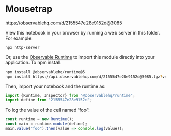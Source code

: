 # Mousetrap

https://observablehq.com/d/2155547e28e9152d@3085

View this notebook in your browser by running a web server in this folder. For
example:

~~~sh
npx http-server
~~~

Or, use the [Observable Runtime](https://github.com/observablehq/runtime) to
import this module directly into your application. To npm install:

~~~sh
npm install @observablehq/runtime@5
npm install https://api.observablehq.com/d/2155547e28e9152d@3085.tgz?v=3
~~~

Then, import your notebook and the runtime as:

~~~js
import {Runtime, Inspector} from "@observablehq/runtime";
import define from "2155547e28e9152d";
~~~

To log the value of the cell named “foo”:

~~~js
const runtime = new Runtime();
const main = runtime.module(define);
main.value("foo").then(value => console.log(value));
~~~

